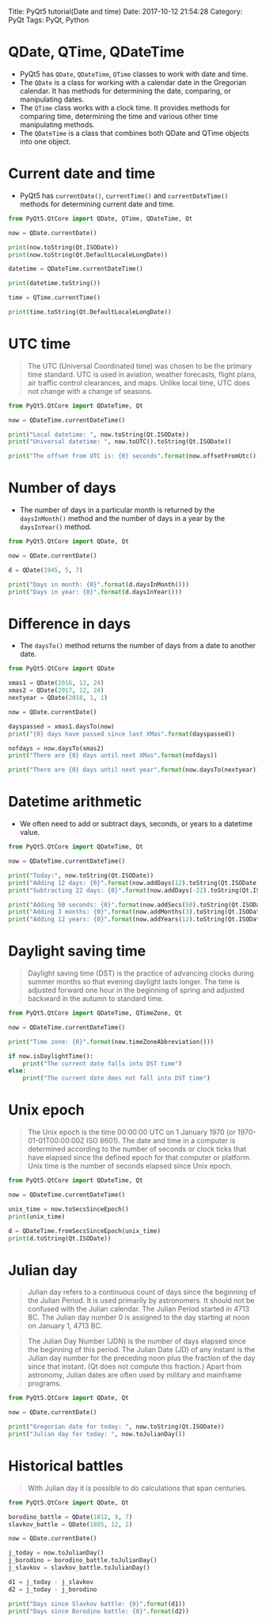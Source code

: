 Title: PyQt5 tutorial(Date and time)
Date: 2017-10-12 21:54:28
Category: PyQt
Tags: PyQt, Python

QDate, QTime, QDateTime
=======================

* PyQt5 has `QDate`, `QDateTime`, `QTime` classes to work with date and time.
* The `QDate` is a class for working with a calendar date in the Gregorian calendar. It has methods for determining the date, comparing, or manipulating dates.
* The `QTime` class works with a clock time. It provides methods for comparing time, determining the time and various other time manipulating methods.
* The `QDateTime` is a class that combines both QDate and QTime objects into one object.

Current date and time
=====================

* PyQt5 has `currentDate()`, `currentTime()` and `currentDateTime()` methods for determining current date and time.

```python
from PyQt5.QtCore import QDate, QTime, QDateTime, Qt

now = QDate.currentDate()

print(now.toString(Qt.ISODate))
print(now.toString(Qt.DefaultLocaleLongDate))

datetime = QDateTime.currentDateTime()

print(datetime.toString())

time = QTime.currentTime()

print(time.toString(Qt.DefaultLocaleLongDate))
```

UTC time
========

> The UTC (Universal Coordinated time) was chosen to be the primary time standard. UTC is used in aviation, weather forecasts, flight plans, air traffic control clearances, and maps. Unlike local time, UTC does not change with a change of seasons.

```python
from PyQt5.QtCore import QDateTime, Qt

now = QDateTime.currentDateTime()

print("Local datetime: ", now.toString(Qt.ISODate))
print("Universal datetime: ", now.toUTC().toString(Qt.ISODate))

print("The offset from UTC is: {0} seconds".format(now.offsetFromUtc()))
```

Number of days
==============

* The number of days in a particular month is returned by the `daysInMonth()` method and the number of days in a year by the `daysInYear()` method.

```python
from PyQt5.QtCore import QDate, Qt

now = QDate.currentDate()

d = QDate(1945, 5, 7)

print("Days in month: {0}".format(d.daysInMonth()))
print("Days in year: {0}".format(d.daysInYear()))
```

Difference in days
==================

* The `daysTo()` method returns the number of days from a date to another date.

```python
from PyQt5.QtCore import QDate

xmas1 = QDate(2016, 12, 24)
xmas2 = QDate(2017, 12, 24)
nextyear = QDate(2018, 1, 1)

now = QDate.currentDate()

dayspassed = xmas1.daysTo(now)
print("{0} days have passed since last XMas".format(dayspassed))

nofdays = now.daysTo(xmas2)
print("There are {0} days until next XMas".format(nofdays))

print("There are {0} days until next year".format(now.daysTo(nextyear)))
```

Datetime arithmetic
===================

* We often need to add or subtract days, seconds, or years to a datetime value.

```python
from PyQt5.QtCore import QDateTime, Qt

now = QDateTime.currentDateTime()

print("Today:", now.toString(Qt.ISODate))
print("Adding 12 days: {0}".format(now.addDays(12).toString(Qt.ISODate)))
print("Subtracting 22 days: {0}".format(now.addDays(-22).toString(Qt.ISODate)))

print("Adding 50 seconds: {0}".format(now.addSecs(50).toString(Qt.ISODate)))
print("Adding 3 months: {0}".format(now.addMonths(3).toString(Qt.ISODate)))
print("Adding 12 years: {0}".format(now.addYears(12).toString(Qt.ISODate)))
```

Daylight saving time
====================

> Daylight saving time (DST) is the practice of advancing clocks during summer months so that evening daylight lasts longer. The time is adjusted forward one hour in the beginning of spring and adjusted backward in the autumn to standard time.

```python
from PyQt5.QtCore import QDateTime, QTimeZone, Qt

now = QDateTime.currentDateTime()

print("Time zone: {0}".format(now.timeZoneAbbreviation()))

if now.isDaylightTime():
    print("The current date falls into DST time")
else:
    print("The current date does not fall into DST time")
```

Unix epoch
==========

> The Unix epoch is the time 00:00:00 UTC on 1 January 1970 (or 1970- 01-01T00:00:00Z ISO 8601). The date and time in a computer is determined according to the number of seconds or clock ticks that have elapsed since the defined epoch for that computer or platform.
> Unix time is the number of seconds elapsed since Unix epoch.

```python
from PyQt5.QtCore import QDateTime, Qt

now = QDateTime.currentDateTime()

unix_time = now.toSecsSinceEpoch() 
print(unix_time)

d = QDateTime.fromSecsSinceEpoch(unix_time)
print(d.toString(Qt.ISODate))
```

Julian day
==========

> Julian day refers to a continuous count of days since the beginning of the Julian Period. It is used primarily by astronomers. It should not be confused with the Julian calendar. The Julian Period started in 4713 BC. The Julian day number 0 is assigned to the day starting at noon on January 1, 4713 BC.

> The Julian Day Number (JDN) is the number of days elapsed since the beginning of this period. The Julian Date (JD) of any instant is the Julian day number for the preceding noon plus the fraction of the day since that instant. (Qt does not compute this fraction.) Apart from astronomy, Julian dates are often used by military and mainframe programs.

```python
from PyQt5.QtCore import QDate, Qt

now = QDate.currentDate()

print("Gregorian date for today: ", now.toString(Qt.ISODate))
print("Julian day for today: ", now.toJulianDay()) 
```

Historical battles
==================

> With Julian day it is possible to do calculations that span centuries.

```python
from PyQt5.QtCore import QDate, Qt

borodino_battle = QDate(1812, 9, 7)
slavkov_battle = QDate(1805, 12, 2)

now = QDate.currentDate()

j_today = now.toJulianDay()
j_borodino = borodino_battle.toJulianDay()
j_slavkov = slavkov_battle.toJulianDay()

d1 = j_today - j_slavkov
d2 = j_today - j_borodino

print("Days since Slavkov battle: {0}".format(d1))
print("Days since Borodino battle: {0}".format(d2))
```


